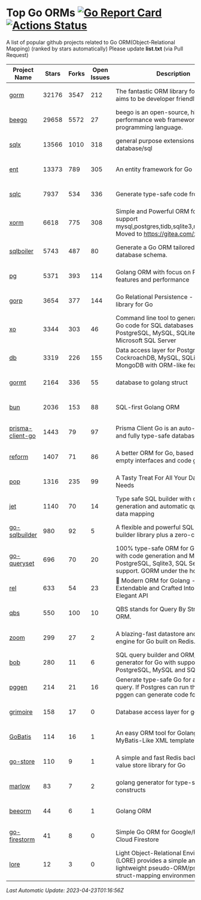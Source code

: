 # Top Go ORMs [![Go Report Card](https://goreportcard.com/badge/github.com/d-tsuji/awesome-go-orms)](https://goreportcard.com/report/github.com/d-tsuji/awesome-go-orms) [![Actions Status](https://github.com/d-tsuji/awesome-go-orms/workflows/CI/badge.svg)](https://github.com/d-tsuji/awesome-go-orms/actions)
A list of popular github projects related to Go ORM(Object-Relational Mapping) (ranked by stars automatically)
Please update **list.txt** (via Pull Request)

| Project Name | Stars | Forks | Open Issues | Description | Last Update |
| ------------ | ----- | ----- | ----------- | ----------- | ----------- |
| [gorm](https://github.com/go-gorm/gorm) | 32176 | 3547 | 212 | The fantastic ORM library for Golang, aims to be developer friendly | 2023-04-23 00:32:19 |
| [beego](https://github.com/beego/beego) | 29658 | 5572 | 27 | beego is an open-source, high-performance web framework for the Go programming language. | 2023-04-22 10:38:13 |
| [sqlx](https://github.com/jmoiron/sqlx) | 13566 | 1010 | 318 | general purpose extensions to golang's database/sql | 2023-04-22 20:01:23 |
| [ent](https://github.com/ent/ent) | 13373 | 789 | 305 | An entity framework for Go | 2023-04-22 12:14:38 |
| [sqlc](https://github.com/kyleconroy/sqlc) | 7937 | 534 | 336 | Generate type-safe code from SQL | 2023-04-22 08:11:23 |
| [xorm](https://github.com/go-xorm/xorm) | 6618 | 775 | 308 | Simple and Powerful ORM for Go, support mysql,postgres,tidb,sqlite3,mssql,oracle, Moved to https://gitea.com/xorm/xorm | 2023-04-21 01:16:40 |
| [sqlboiler](https://github.com/volatiletech/sqlboiler) | 5743 | 487 | 80 | Generate a Go ORM tailored to your database schema. | 2023-04-22 18:30:18 |
| [pg](https://github.com/go-pg/pg) | 5371 | 393 | 114 | Golang ORM with focus on PostgreSQL features and performance | 2023-04-22 11:30:10 |
| [gorp](https://github.com/go-gorp/gorp) | 3654 | 377 | 144 | Go Relational Persistence - an ORM-ish library for Go | 2023-04-17 03:27:15 |
| [xo](https://github.com/xo/xo) | 3344 | 303 | 46 | Command line tool to generate idiomatic Go code for SQL databases supporting PostgreSQL, MySQL, SQLite, Oracle, and Microsoft SQL Server | 2023-04-17 09:08:27 |
| [db](https://github.com/upper/db) | 3319 | 226 | 155 | Data access layer for PostgreSQL, CockroachDB, MySQL, SQLite and MongoDB with ORM-like features. | 2023-04-21 02:39:28 |
| [gormt](https://github.com/xxjwxc/gormt) | 2164 | 336 | 55 | database to golang struct | 2023-04-21 15:51:22 |
| [bun](https://github.com/uptrace/bun) | 2036 | 153 | 88 | SQL-first Golang ORM | 2023-04-22 16:12:57 |
| [prisma-client-go](https://github.com/prisma/prisma-client-go) | 1443 | 79 | 97 | Prisma Client Go is an auto-generated and fully type-safe database client | 2023-04-22 18:38:27 |
| [reform](https://github.com/go-reform/reform) | 1407 | 71 | 86 | A better ORM for Go, based on non-empty interfaces and code generation. | 2023-04-19 09:53:41 |
| [pop](https://github.com/gobuffalo/pop) | 1316 | 235 | 99 | A Tasty Treat For All Your Database Needs | 2023-04-19 18:52:07 |
| [jet](https://github.com/go-jet/jet) | 1140 | 70 | 14 | Type safe SQL builder with code generation and automatic query result data mapping | 2023-04-22 12:10:02 |
| [go-sqlbuilder](https://github.com/huandu/go-sqlbuilder) | 980 | 92 | 5 | A flexible and powerful SQL string builder library plus a zero-config ORM. | 2023-04-22 12:42:37 |
| [go-queryset](https://github.com/jirfag/go-queryset) | 696 | 70 | 20 | 100% type-safe ORM for Go (Golang) with code generation and MySQL, PostgreSQL, Sqlite3, SQL Server support. GORM under the hood. | 2023-04-21 20:18:17 |
| [rel](https://github.com/go-rel/rel) | 633 | 54 | 23 | :gem: Modern ORM for Golang - Testable, Extendable and Crafted Into a Clean and Elegant API | 2023-04-18 22:51:20 |
| [qbs](https://github.com/coocood/qbs) | 550 | 100 | 10 | QBS stands for Query By Struct. A Go ORM. | 2023-02-16 10:19:29 |
| [zoom](https://github.com/albrow/zoom) | 299 | 27 | 2 | A blazing-fast datastore and querying engine for Go built on Redis. | 2023-03-15 19:24:42 |
| [bob](https://github.com/stephenafamo/bob) | 280 | 11 | 6 | SQL query builder and ORM/Factory generator for Go with support for PostgreSQL, MySQL and SQLite | 2023-04-22 22:30:30 |
| [pggen](https://github.com/jschaf/pggen) | 214 | 21 | 16 | Generate type-safe Go for any Postgres query. If Postgres can run the query, pggen can generate code for it. | 2023-04-14 07:56:49 |
| [grimoire](https://github.com/Fs02/grimoire) | 158 | 17 | 0 | Database access layer for golang | 2023-03-13 18:39:38 |
| [GoBatis](https://github.com/mei-rune/GoBatis) | 114 | 16 | 1 | An easy ORM tool for Golang, support MyBatis-Like XML template SQL | 2023-04-13 08:13:28 |
| [go-store](https://github.com/gosuri/go-store) | 110 | 9 | 1 | A simple and fast Redis backed key-value store library for Go | 2023-03-15 19:18:53 |
| [marlow](https://github.com/dadleyy/marlow) | 83 | 7 | 2 | golang generator for type-safe sql api constructs | 2023-01-28 13:13:25 |
| [beeorm](https://github.com/latolukasz/beeorm) | 44 | 6 | 1 | Golang ORM | 2023-04-09 02:08:46 |
| [go-firestorm](https://github.com/jschoedt/go-firestorm) | 41 | 8 | 0 | Simple Go ORM for Google/Firebase Cloud Firestore | 2023-04-08 07:19:15 |
| [lore](https://github.com/abrahambotros/lore) | 12 | 3 | 0 | Light Object-Relational Environment (LORE) provides a simple and lightweight pseudo-ORM/pseudo-struct-mapping environment for Go | 2023-03-26 01:00:56 |

*Last Automatic Update: 2023-04-23T01:16:56Z*